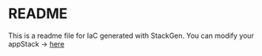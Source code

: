 # README
This is a readme file for IaC generated with StackGen.
You can modify your appStack -> [here](http://main.dev.stackgen.com/appstacks/58e4602e-de5a-46fb-ac75-2bd9d0b5740a)
